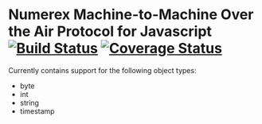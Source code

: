 Numerex Machine-to-Machine Over the Air Protocol for Javascript [![Build Status](https://travis-ci.org/numerex/m2m-ota-javascript.svg)](https://travis-ci.org/numerex/m2m-ota-javascript) [![Coverage Status](https://coveralls.io/repos/numerex/m2m-ota-javascript/badge.svg)](https://coveralls.io/r/numerex/m2m-ota-javascript)
===============================================================

Currently contains support for the following object types:

* byte
* int
* string
* timestamp